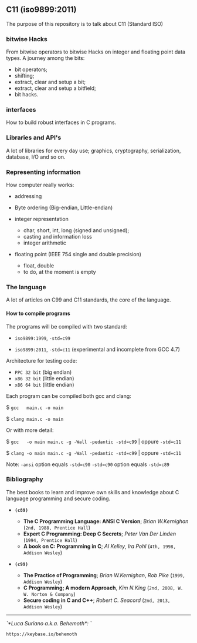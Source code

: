 ## C11 (iso9899:2011)

The purpose of this repository is to talk about C11 (Standard ISO)

### bitwise Hacks

From bitwise operators to bitwise Hacks on integer and floating point data 
types. A journey among the bits:

* bit operators;
* shifting;
* extract, clear and setup a bit;
* extract, clear and setup a bitfield;
* bit hacks.

### interfaces

How to build robust interfaces in C programs.

### Libraries and API's

A lot of libraries for every day use; graphics, cryptography, serialization, 
database, I/O and so on.

### Representing information

How computer really works:

* addressing 
* Byte ordering (Big-endian, Little-endian)
* integer representation
  * char, short, int, long (signed and unsigned);
  * casting and information loss
  * integer arithmetic

* floating point (IEEE 754 single and double precision)
  * float, double
  * to do, at the moment is empty

### The language

A lot of articles on C99 and C11 standards, the core of the language.

#### How to compile programs

The programs will be compiled with two standard:

- `iso9899:1999`, ``-std=c99``

- `iso9899:2011`, ``-std=c11`` (experimental and incomplete from GCC 4.7)

Architecture for testing code:

- `PPC 32 bit` (big endian)
- `x86 32 bit` (little endian)
- `x86 64 bit` (little endian)

Each program can be compiled both gcc and clang:

$ ``gcc   main.c -o main``

$ ``clang main.c -o main``

Or with more detail:

$ ``gcc   -o main main.c -g -Wall -pedantic -std=c99`` | oppure ``-std=c11``

$ ``clang -o main main.c -g -Wall -pedantic -std=c99`` | oppure ``-std=c11``

Note: `-ansi` option equals `-std=c90`
      `-std=c90` option equals `-std=c89`

### Bibliography

The best books to learn and improve own skills and knowledge about C language 
programming and secure coding.

- **`(c89)`**
  * **The C Programming Language: ANSI C Version**; *Brian W.Kernighan* (`2nd, 1988, Prentice Hall`)
  * **Expert C Programming: Deep C Secrets**; *Peter Van Der Linden* (`1994, Prentice Hall`)
  * **A book on C: Programming in C**; *Al Kelley*, *Ira Pohl* (`4th, 1998, Addison Wesley`)

- **`(c99)`**
  * **The Practice of Programming**; *Brian W.Kernighan*, *Rob Pike* (`1999, Addison Wesley`)
  * **C Programming; A modern Approach**, *Kim N.King* (`2nd, 2008, W. W. Norton & Company`)
  * **Secure coding in C and C++**; *Robert C. Seacord* (`2nd, 2013, Addison Wesley`)

<hr />

<address>`*Luca Suriano a.k.a. Behemoth*: <behemoth _at_ autistici _dot_ org>`</address>

<url>`https://keybase.io/behemoth`</url>
